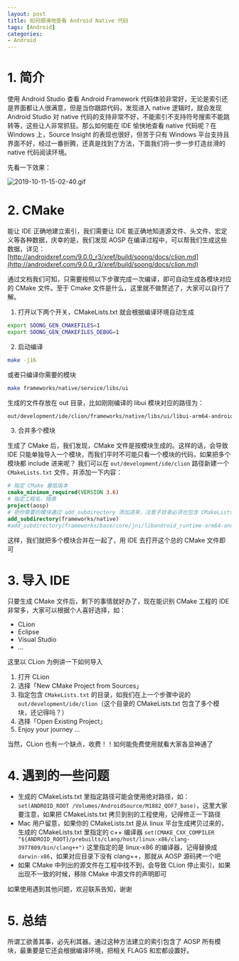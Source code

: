 ```yaml
---
layout: post
title: 如何顺滑地查看 Android Native 代码
tags: [Android]
categories: 
- Android
---
```


# 1. 简介
使用 Android Studio 查看 Android Framework 代码体验非常好，无论是索引还是界面都让人很满意，但是当你跟踪代码，发现进入 native 逻辑时，就会发现 Android Studio 对 native 代码的支持非常不好，不能索引不支持符号搜索不能跳转等，这些让人非常抓狂。那么如何能在 IDE 愉快地查看 native 代码呢？在 Windows 上，Source Insight 的表现也很好，但苦于只有 Windows 平台支持且界面不好，经过一番折腾，还真是找到了方法，下面我们将一步一步打造丝滑的  native 代码阅读环境。

先看一下效果：

![2019-10-11-15-02-40.gif](http://image.hanschen.site/master/2019-10-11-15-02-40.gif)


# 2. CMake

能让 IDE 正确地建立索引，我们需要让 IDE 能正确地知道源文件、头文件、宏定义等各种数据，庆幸的是，我们发现 AOSP 在编译过程中，可以帮我们生成这些数据，详见：[http://androidxref.com/9.0.0_r3/xref/build/soong/docs/clion.md](http://androidxref.com/9.0.0_r3/xref/build/soong/docs/clion.md)

通过文档我们可知，只需要按照以下步骤完成一次编译，即可自动生成各模块对应的 CMake 文件。至于 Cmake 文件是什么，这里就不做赘述了，大家可以自行了解。

1. 打开以下两个开关，CMakeLists.txt 就会根据编译环境自动生成

```bash
export SOONG_GEN_CMAKEFILES=1
export SOONG_GEN_CMAKEFILES_DEBUG=1
```

2. 启动编译

```bash
make -j16
```

或者只编译你需要的模块

```bash
make frameworks/native/service/libs/ui
```

生成的文件存放在 out 目录，比如刚刚编译的 libui 模块对应的路径为：
```bash
out/development/ide/clion/frameworks/native/libs/ui/libui-arm64-android/CMakeLists.txt
```

3. 合并多个模块

生成了 CMake 后，我们发现，CMake 文件是按模块生成的。这样的话，会导致 IDE 只能单独导入一个模块，而我们平时不可能只看一个模块的代码，如果把多个模块都 include 进来呢？
我们可以在 `out/development/ide/clion` 路径新建一个 `CMakeLists.txt` 文件，并添加一下内容：

```CMake
# 指定 CMake 最低版本
cmake_minimum_required(VERSION 3.6)
# 指定工程名，随意
project(aosp)
# 把你需要的模块通过 add_subdirectory 添加进来，注意子目录必须也包含 CMakeLists.txt 文件
add_subdirectory(frameworks/native)
#add_subdirectory(frameworks/base/core/jni/libandroid_runtime-arm64-android)
```

这样，我们就把多个模块合并在一起了，用 IDE 去打开这个总的 CMake 文件即可


# 3. 导入 IDE

只要生成 CMake 文件后，剩下的事情就好办了，现在能识别 CMake 工程的 IDE 非常多，大家可以根据个人喜好选择，如：

 - CLion
 - Eclipse
 - Visual Studio
 - ...

这里以 CLion 为例讲一下如何导入
  1. 打开 CLion
  2. 选择「New CMake Project from Sources」
  3. 指定包含 `CMakeLists.txt` 的目录，如我们在上一个步骤中说的 `out/development/ide/clion`（这个目录的 CMakeLists.txt 包含了多个模块，还记得吗？）
  4. 选择「Open Existing Project」
  5. Enjoy your journey ...

当然，CLion 也有一个缺点，收费！！如何能免费使用就看大家各显神通了

# 4. 遇到的一些问题

 - 生成的 CMakeLists.txt 里指定路径可能会使用绝对路径，如： `set(ANDROID_ROOT /Volumes/AndroidSource/M1882_QOF7_base)`，这里大家要注意，如果把 CMakeLists.txt 拷贝到别的工程使用，记得修正一下路径
 - Mac 用户留意，如果你的 CMakeLists.txt 是从 linux 平台生成拷贝过来的，生成的 CMakeLists.txt 里指定的 c++ 编译器 `set(CMAKE_CXX_COMPILER "${ANDROID_ROOT}/prebuilts/clang/host/linux-x86/clang-3977809/bin/clang++")` 这里指定的是 linux-x86 的编译器，记得替换成 `darwin-x86`，如果对应目录下没有 clang++，那就从 AOSP 源码拷一个吧
 - 如果 CMake 中列出的源文件在工程中找不到，会导致 CLion 停止索引，如果出现不一致的时候，移除 CMake 中源文件的声明即可

如果使用遇到其他问题，欢迎联系告知，谢谢

# 5. 总结

所谓工欲善其事，必先利其器。通过这种方法建立的索引包含了 AOSP 所有模块，最重要是它还会根据编译环境，把相关 FLAGS 和宏都设置好。












